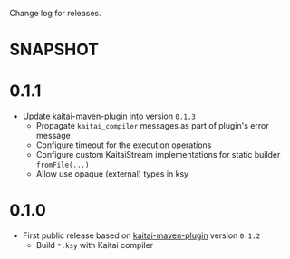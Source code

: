 Change log for releases.

# SNAPSHOT

# 0.1.1

* Update [kaitai-maven-plugin](https://github.com/valery1707/kaitai-maven-plugin) into version `0.1.3`
    * Propagate `kaitai_compiler` messages as part of plugin's error message
    * Configure timeout for the execution operations
    * Configure custom KaitaiStream implementations for static builder `fromFile(...)`
    * Allow use opaque (external) types in ksy

# 0.1.0

* First public release based on [kaitai-maven-plugin](https://github.com/valery1707/kaitai-maven-plugin) version `0.1.2`
    * Build `*.ksy` with Kaitai compiler
